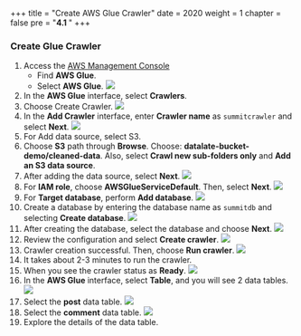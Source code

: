 +++
title = "Create AWS Glue Crawler"
date = 2020
weight = 1
chapter = false
pre = "<b>4.1 </b>"
+++

### Create Glue Crawler

1. Access the [AWS Management Console](https://us-east-1.console.aws.amazon.com/console/home?region=us-east-1)
   - Find **AWS Glue**.
   - Select **AWS Glue**.
     ![](/images/4/1/1.png)
2. In the **AWS Glue** interface, select **Crawlers**.
3. Choose Create Crawler.
   ![](/images/4/1/2.png)
4. In the **Add Crawler** interface, enter **Crawler name** as `summitcrawler` and select **Next**.
   ![](/images/4/1/3.png)
5. For Add data source, select S3.
6. Choose **S3** path through **Browse**. Choose: **datalate-bucket-demo/cleaned-data**. Also, select **Crawl new sub-folders only** and **Add an S3 data source**.
7. After adding the data source, select **Next**.
   ![](/images/4/1/4.png)
8. For **IAM role**, choose **AWSGlueServiceDefault**. Then, select **Next**.
   ![](/images/4/1/5.png)
9. For **Target database**, perform **Add database**.
   ![](/images/4/1/6.png)
10. Create a database by entering the database name as `summitdb` and selecting **Create database**.
    ![](/images/4/1/7.png)
11. After creating the database, select the database and choose **Next**.
    ![](/images/4/1/9.png)
12. Review the configuration and select **Create crawler**.
    ![](/images/4/1/10.png)
13. Crawler creation successful. Then, choose **Run crawler**.
    ![](/images/4/1/11.png)
14. It takes about 2-3 minutes to run the crawler.
15. When you see the crawler status as **Ready**.
    ![](/images/4/1/12.png)
16. In the **AWS Glue** interface, select **Table**, and you will see 2 data tables.
    ![](/images/4/1/13.png)
17. Select the **post** data table.
    ![](/images/4/1/14.png)
18. Select the **comment** data table.
    ![](/images/4/1/15.png)
19. Explore the details of the data table.
